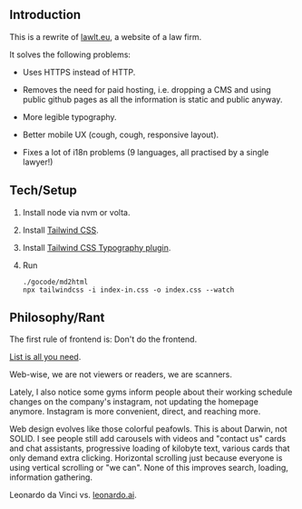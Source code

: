 ## Introduction 

This is a rewrite of [lawlt.eu](http://www.lawlt.eu/), a website of a law firm.

It solves the following problems:

- Uses HTTPS instead of HTTP.

- Removes the need for paid hosting, i.e. dropping a CMS and using public github pages as all the information is static and public anyway.

- More legible typography.

- Better mobile UX (cough, cough, responsive layout).

- Fixes a lot of i18n problems (9 languages, all practised by a single lawyer!)

## Tech/Setup

1. Install node via nvm or volta.

2. Install [Tailwind CSS](https://tailwindcss.com/docs/installation).

3. Install [Tailwind CSS Typography plugin](https://tailwindcss.com/docs/typography-plugin).

4. Run

    ```
    ./gocode/md2html
    npx tailwindcss -i index-in.css -o index.css --watch
    ```

## Philosophy/Rant

The first rule of frontend is: Don't do the frontend.

[List is all you need](https://dynomight.net/lists/).

Web-wise, we are not viewers or readers, we are scanners.

Lately, I also notice some gyms inform people about their working schedule changes on the company's instagram, not updating the homepage anymore. Instagram is more convenient, direct, and reaching more.

Web design evolves like those colorful peafowls. This is about Darwin, not SOLID. I see people still add carousels with videos and "contact us" cards and chat assistants, progressive loading of kilobyte text, various cards that only demand extra clicking. Horizontal scrolling just because everyone is using vertical scrolling or "we can". None of this improves search, loading, information gathering. 

Leonardo da Vinci vs. [leonardo.ai](https://leonardo.ai/).

